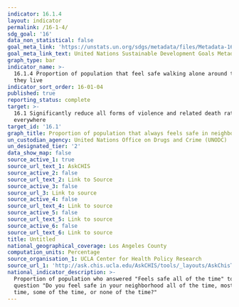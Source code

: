 ```yaml
---
indicator: 16.1.4
layout: indicator
permalink: /16-1-4/
sdg_goal: '16'
data_non_statistical: false
goal_meta_link: 'https://unstats.un.org/sdgs/metadata/files/Metadata-16-01-04.pdf'
goal_meta_link_text: United Nations Sustainable Development Goals Metadata (PDF 213 KB)
graph_type: bar
indicator_name: >-
  16.1.4 Proportion of population that feel safe walking alone around the area
  they live
indicator_sort_order: 16-01-04
published: true
reporting_status: complete
target: >-
  16.1 Significantly reduce all forms of violence and related death rates
  everywhere
target_id: '16.1'
graph_title: Proportion of population that always feels safe in neighborhood
un_custodian_agency: United Nations Office on Drugs and Crime (UNODC)
un_designated_tier: '2'
data_show_map: false
source_active_1: true
source_url_text_1: AskCHIS
source_active_2: false
source_url_text_2: Link to Source
source_active_3: false
source_url_3: Link to source
source_active_4: false
source_url_text_4: Link to source
source_active_5: false
source_url_text_5: Link to source
source_active_6: false
source_url_text_6: Link to source
title: Untitled
national_geographical_coverage: Los Angeles County
computation_units: Percentage
source_organisation_1: UCLA Center for Health Policy Research
source_url_1: 'http://ask.chis.ucla.edu/AskCHIS/tools/_layouts/AskChisTool/home.aspx#/results'
national_indicator_description: >-
  Proportion of population who answered "Feels safe all of the time" to the
  question "Do you feel safe in your neighborhood all of the time, most of the
  time, some of the time, or none of the time?"
---
```

